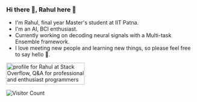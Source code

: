 ### Hi there 👋, Rahul here 🤗

* I'm Rahul, final year Master's student at IIT Patna.    
* I'm an AI, BCI enthusiast.  
* Currently working on decoding neural signals with a Multi-task Ensemble framework.   
* I love meeting new people and learning new things, so please feel free to say hello 🙂.   


<a href="https://stackoverflow.com/users/12268103/rahul"><img src="https://stackoverflow.com/users/flair/12268103.png?theme=clean" width="208" height="58" alt="profile for Rahul at Stack Overflow, Q&amp;A for professional and enthusiast programmers" title="profile for Rahul at Stack Overflow, Q&amp;A for professional and enthusiast programmers"></a>


<!--
**RahulnKumar/RahulnKumar** is a ✨ _special_ ✨ repository because its `README.md` (this file) appears on your GitHub profile.

Here are some ideas to get you started:

- 🔭 I’m currently working on ...
- 🌱 I’m currently learning ...
- 👯 I’m looking to collaborate on ...
- 🤔 I’m looking for help with ...
- 💬 Ask me about ...
- 📫 How to reach me: ...
- 😄 Pronouns: ...
- ⚡ Fun fact: ...
-->
![Visitor Count](https://profile-counter.glitch.me/{rahulnkumar}/count.svg)
